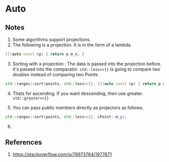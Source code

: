 # Auto

## Notes
1. Some algorithms support projections. 
2. The following is a projection. It is in the form of a lambda. 

```cpp
[](auto const &p) { return p.m_x; }
```

3. Sorting with a projection : The data is passed into the projection before. it's passed into the comparator. `std::less<>{}` is going to compare two doubles instead of comparing two Points.

```cpp
std::ranges::sort(points, std::less<>{}, [](auto const &p) { return p.m_x; });
```

4. Thats for ascending. If you want descending, then use greater. `std::greater<>{}`

5. You can pass public members directly as projectors as follows.

```cpp
std::ranges::sort(points, std::less<>{}, &Point::m_y);
```

6. 

## References

1. https://stackoverflow.com/q/78973764/1977871


